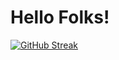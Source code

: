 <h1>Hello Folks!</h1>
<a href="https://git.io/streak-stats"><img src="https://streak-stats.demolab.com?user=ReaperCord&theme=dark&hide_border=true&locale=pt_BR&date_format=j%20M%5B%20Y%5D&mode=weekly&exclude_days=Sun%2CSat" alt="GitHub Streak" /></a>
